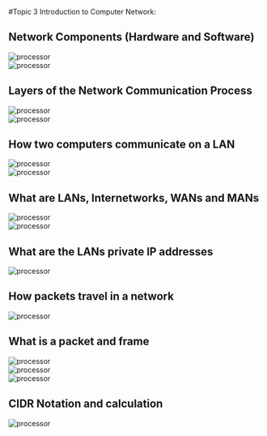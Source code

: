 #Topic 3 Introduction to Computer Network:

## Network Components (Hardware and Software)
![processor](./pictures/31.png)<br>
![processor](./pictures/32.png)<br>
## Layers of the Network Communication Process
![processor](./pictures/33.png)<br>
![processor](./pictures/34.png)<br>
## How two computers communicate on a LAN
![processor](./pictures/35.png)<br>
![processor](./pictures/36.png)<br>
## What are LANs, Internetworks, WANs and MANs
![processor](./pictures/38.png)<br>
![processor](./pictures/39.png)<br>
## What are the LANs private IP addresses
![processor](./pictures/313.png)<br>
## How packets travel in a network
![processor](./pictures/314.png)<br>
## What is a packet and frame
![processor](./pictures/311.png)<br>
![processor](./pictures/310.png)<br>
![processor](./pictures/312.png)<br>
## CIDR Notation and calculation
![processor](./pictures/37.png)<br>